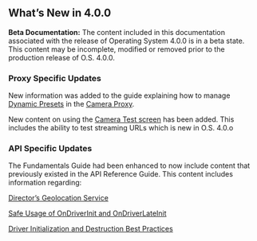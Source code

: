 
## What’s New in 4.0.0

**Beta Documentation:** The content included in this documentation associated with the release of Operating System 4.0.0 is in a beta state. This content may be incomplete, modified or removed prior to the production release of O.S. 4.0.0.

### Proxy Specific Updates

New information was added to the guide explaining how to manage [Dynamic Presets][1] in the [Camera Proxy][2].

New content on using the [Camera Test screen][3] has been added. This includes the ability to test streaming URLs which is new in O.S. 4.0.o


### API Specific Updates
The Fundamentals Guide had been enhanced to now include content that previously existed in the API Reference Guide. This content includes information regarding:

[Director’s Geolocation Service][4]

[Safe Usage of OnDriverInit and OnDriverLateInit][5]

[Driver Initialization and Destruction Best Practices][6]

[1]:	https://snap-one.github.io/docs-driverworks-fundamentals/#proxy-specific-information-camera-proxy-and-presets
[2]:	https://snap-one.github.io/docs-driverworks-proxyprotocol-camera-4.0.0-beta/#what-s-new
[3]:	https://snap-one.github.io/docs-driverworks-fundamentals-4.0.0-beta/#proxy-specific-information-camera-test-in-composer-pro
[4]:	https://snap-one.github.io/docs-driverworks-fundamentals-4.0.0-beta/#api-specific-information-director-s-geolocation-service
[5]:	https://snap-one.github.io/docs-driverworks-fundamentals-4.0.0-beta/#api-specific-information-safe-usage-of-ondriverinit-and-ondriverlateinit
[6]:	https://snap-one.github.io/docs-driverworks-fundamentals-4.0.0-beta/#api-specific-information-driver-initialization-and-destruction